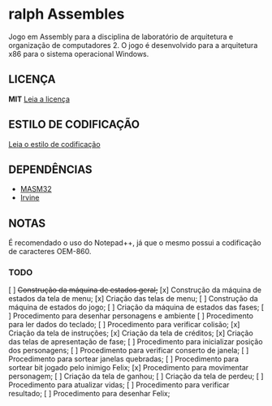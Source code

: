 # ralph Assembles
Jogo em Assembly para a disciplina de laboratório de arquitetura e organização de computadores 2. O jogo é desenvolvido para a arquitetura x86 para o sistema operacional Windows.

## LICENÇA
**MIT** [Leia a licença](LICENSE)

## ESTILO DE CODIFICAÇÃO
[Leia o estilo de codificação](CODE-STYLE.md)

## DEPENDÊNCIAS
* [MASM32](http://www.masm32.com/)
* [Irvine](http://kipirvine.com/asm/)

## NOTAS
É recomendado o uso do Notepad++, já que o mesmo possui a codificação de caracteres OEM-860.


### TODO
[ ] ~~Construção da máquina de estados geral;~~
[x] Construção da máquina de estados da tela de menu;
[x] Criação das telas de menu;
[ ] Construção da máquina de estados do jogo;
[ ] Criação da máquina de estados das fases;
[ ] Procedimento para desenhar personagens e ambiente
[ ] Procedimento para ler dados do teclado;
[ ] Procedimento para verificar colisão;
[x] Criação da tela de instruções;
[x] Criação da tela de créditos;
[x] Criação das telas de apresentação de fase;
[ ] Procedimento para inicializar posição dos personagens;
[ ] Procedimento para verificar conserto de janela;
[ ] Procedimento para sortear janelas quebradas;
[ ] Procedimento para sortear bit jogado pelo inimigo Felix;
[x] Procedimento para movimentar personagem;
[ ] Criação da tela de ganhou;
[ ] Criação da tela de perdeu;
[ ] Procedimento para atualizar vidas;
[ ] Procedimento para verificar resultado;
[ ] Procedimento para desenhar Felix;